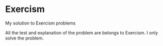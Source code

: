 # Exercism
My solution to Exercism problems

All the test and explanation of the problem are belongs to Exercism. I only solve the problem.

